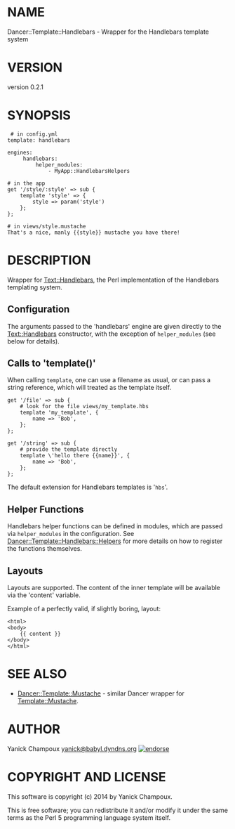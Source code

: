 # NAME

Dancer::Template::Handlebars - Wrapper for the Handlebars template system

# VERSION

version 0.2.1

# SYNOPSIS

     # in config.yml
    template: handlebars

    engines:
         handlebars:
             helper_modules:
                 - MyApp::HandlebarsHelpers

    # in the app
    get '/style/:style' => sub {
        template 'style' => {
            style => param('style')
        };
    };

    # in views/style.mustache
    That's a nice, manly {{style}} mustache you have there!

# DESCRIPTION

Wrapper for [Text::Handlebars](https://metacpan.org/pod/Text::Handlebars), the Perl implementation of the Handlebars
templating system.

## Configuration

The arguments passed to the 'handlebars' engine are given directly to the
[Text::Handlebars](https://metacpan.org/pod/Text::Handlebars) constructor, 
with the exception of `helper_modules` (see below for details).

## Calls to 'template()'

When calling `template`, one can use a filename as usual, or can pass a 
string reference, which will treated as the template itself.

    get '/file' => sub {
        # look for the file views/my_template.hbs
        template 'my_template', {
            name => 'Bob',
        };
    };

    get '/string' => sub {
        # provide the template directly
        template \'hello there {{name}}', {
            name => 'Bob',
        };
    };

The default extension for Handlebars templates is '`hbs`'.

## Helper Functions

Handlebars helper functions can be defined in modules, which are
passed via `helper_modules` in the configuration. See
[Dancer::Template::Handlebars::Helpers](https://metacpan.org/pod/Dancer::Template::Handlebars::Helpers) for more details on how to register
the functions themselves.

## Layouts

Layouts are supported. The content of the inner template will
be available via the 'content' variable. 

Example of a perfectly valid, if slightly boring, layout:

    <html>
    <body>
        {{ content }}
    </body>
    </html>

# SEE ALSO

- [Dancer::Template::Mustache](https://metacpan.org/pod/Dancer::Template::Mustache) - similar Dancer wrapper for [Template::Mustache](https://metacpan.org/pod/Template::Mustache).

# AUTHOR

Yanick Champoux <yanick@babyl.dyndns.org> [![endorse](http://api.coderwall.com/yanick/endorsecount.png)](http://coderwall.com/yanick)

# COPYRIGHT AND LICENSE

This software is copyright (c) 2014 by Yanick Champoux.

This is free software; you can redistribute it and/or modify it under
the same terms as the Perl 5 programming language system itself.
